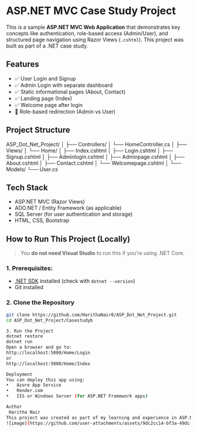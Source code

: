 # ASP.NET MVC Case Study Project

This is a sample **ASP.NET MVC Web Application** that demonstrates key concepts like authentication, role-based access (Admin/User), and structured page navigation using Razor Views (`.cshtml`). This project was built as part of a .NET case study.

## Features

- ✅ User Login and Signup
- ✅ Admin Login with separate dashboard
- ✅ Static informational pages (About, Contact)
- ✅ Landing page (Index)
- ✅ Welcome page after login
- 🔐 Role-based redirection (Admin vs User)

## Project Structure
ASP_Dot_Net_Project/ │ ├── Controllers/ │ └── HomeController.cs │ ├── Views/ │ └── Home/ │ ├── Index.cshtml │ ├── Login.cshtml │ ├── Signup.cshtml │ ├── Adminlogin.cshtml │ ├── Adminpage.cshtml │ ├── About.cshtml │ ├── Contact.cshtml │ └── Welcomepage.cshtml │ └── Models/ └── User.cs 


## Tech Stack

- ASP.NET MVC (Razor Views)
- ADO.NET / Entity Framework (as applicable)
- SQL Server (for user authentication and storage)
- HTML, CSS, Bootstrap

## How to Run This Project (Locally)

> You **do not need Visual Studio** to run this if you're using .NET Core.

### 1. Prerequisites:
- [.NET SDK](https://dotnet.microsoft.com/download) installed (check with `dotnet --version`)
- Git installed

### 2. Clone the Repository
```bash
git clone https://github.com/HarithaNair8/ASP_Dot_Net_Project.git
cd ASP_Dot_Net_Project/Casestudyb

3. Run the Project
dotnet restore
dotnet run
Open a browser and go to:
http://localhost:5000/Home/Login
or
http://localhost:5000/Home/Index

Deployment
You can deploy this app using:
•	Azure App Service
•	Render.com
•	IIS or Windows Server (for ASP.NET Framework apps)

Author
 Haritha Nair
This project was created as part of my learning and experience in ASP.NET MVC and Web Development.
![image](https://github.com/user-attachments/assets/9dc2cc14-bf3a-49dc-9da2-4ffe872bd2c8)
